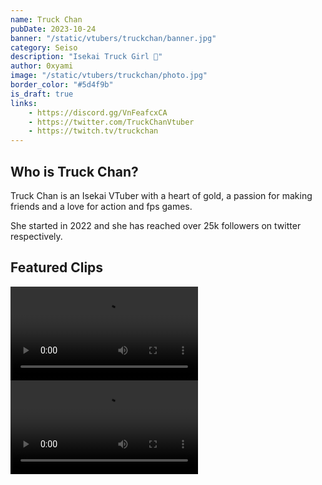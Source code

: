 ```yaml
---
name: Truck Chan
pubDate: 2023-10-24
banner: "/static/vtubers/truckchan/banner.jpg"
category: Seiso
description: "Isekai Truck Girl 🚚"
author: 0xyami
image: "/static/vtubers/truckchan/photo.jpg"
border_color: "#5d4f9b"
is_draft: true
links: 
    - https://discord.gg/VnFeafcxCA
    - https://twitter.com/TruckChanVtuber
    - https://twitch.tv/truckchan
---
```



## Who is Truck Chan?

Truck Chan is an Isekai VTuber with a heart of gold, a passion for making friends and a love for action and fps games.

She started in 2022 and she has reached over 25k followers on twitter respectively.

## Featured Clips

<video controls>
  <source src="/vtubers/truckchan/clips/AT-cm MHjpGtosO1Ozi6xzDbJZWg.mp4" type="video/mp4" />
</video>

<video controls>
  <source src="/vtubers/truckchan/clips/AT-cm WObpRu1A0Fg4aHppL1ZgSw.mp4" type="video/mp4" />
</video>
